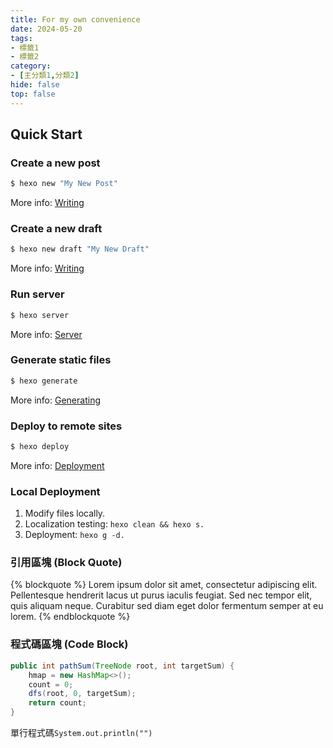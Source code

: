 ```yaml
---
title: For my own convenience
date: 2024-05-20
tags:
- 標籤1
- 標籤2
category:
- [主分類1,分類2]
hide: false
top: false
---
```




## Quick Start

### Create a new post

``` bash
$ hexo new "My New Post"
```

More info: [Writing](https://hexo.io/docs/writing.html)

<!-- more -->

### Create a new draft

``` bash
$ hexo new draft "My New Draft"
```

More info: [Writing](https://hexo.io/docs/writing.html)

### Run server

``` bash
$ hexo server
```

More info: [Server](https://hexo.io/docs/server.html)

### Generate static files

``` bash
$ hexo generate
```

More info: [Generating](https://hexo.io/docs/generating.html)

### Deploy to remote sites

``` bash
$ hexo deploy
```

More info: [Deployment](https://hexo.io/docs/one-command-deployment.html)

### Local Deployment

1. Modify files locally.
2. Localization testing: ```hexo clean && hexo s.```
3. Deployment: ```hexo g -d.```

### 引用區塊 (Block Quote)

{% blockquote %}
Lorem ipsum dolor sit amet, consectetur adipiscing elit. Pellentesque hendrerit lacus ut purus iaculis feugiat. Sed nec tempor elit, quis aliquam neque. Curabitur sed diam eget dolor fermentum semper at eu lorem.
{% endblockquote %}

### 程式碼區塊 (Code Block)

```java
public int pathSum(TreeNode root, int targetSum) {
    hmap = new HashMap<>();
    count = 0;
    dfs(root, 0, targetSum);
    return count;
}
```

單行程式碼`System.out.println("")`
